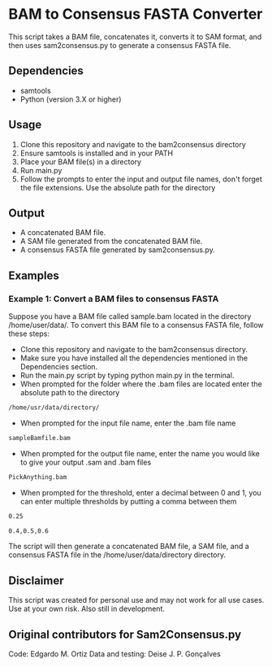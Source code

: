 # BAM to Consensus FASTA Converter
This script takes a BAM file, concatenates it, converts it to SAM format, and then uses sam2consensus.py to generate a consensus FASTA file.

## Dependencies
* samtools
* Python (version 3.X or higher)

## Usage
1. Clone this repository and navigate to the bam2consensus directory
2. Ensure samtools is installed and in your PATH
3. Place your BAM file(s) in a directory
4. Run main.py
5. Follow the prompts to enter the input and output file names, don't forget the file extensions. Use the absolute path for the directory

## Output
* A concatenated BAM file.
* A SAM file generated from the concatenated BAM file.
* A consensus FASTA file generated by sam2consensus.py.

## Examples
### Example 1: Convert a BAM files to consensus FASTA
Suppose you have a BAM file called sample.bam located in the directory /home/user/data/. To convert this BAM file to a consensus FASTA file, follow these steps:

* Clone this repository and navigate to the bam2consensus directory.
* Make sure you have installed all the dependencies mentioned in the Dependencies section.
* Run the main.py script by typing python main.py in the terminal.
* When prompted for the folder where the .bam files are located enter the absolute path to the directory 

```bash
/home/usr/data/directory/
```

* When prompted for the input file name, enter the .bam file name 
```bash
sampleBamfile.bam
```

* When prompted for the output file name, enter the name you would like to give your output .sam and .bam files
```bash
PickAnything.bam
```
* When prompted for the threshold, enter a decimal between 0 and 1, you can enter multiple thresholds by putting a comma between them
```bash
0.25
```

```bash
0.4,0.5,0.6
```

The script will then generate a concatenated BAM file, a SAM file, and a consensus FASTA file in the /home/user/data/directory directory.

## Disclaimer
This script was created for personal use and may not work for all use cases. Use at your own risk. Also still in development.

## Original contributors for Sam2Consensus.py
Code: Edgardo M. Ortiz
Data and testing: Deise J. P. Gonçalves
